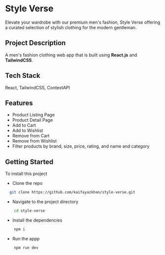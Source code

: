 
# Style Verse
 Elevate your wardrobe with our premium men's fashion, Style Verse offering a curated selection of stylish clothing for the modern gentleman.

## Project Description
A men's fashion clothing web app that is built using **React.js** and **TailwindCSS**. 


## Tech Stack

React, TailwindCSS, ContextAPI


## Features

- Product Listing Page
- Product Detail Page
- Add to Cart
- Add to Wishlist
- Remove from Cart
- Remove from Wishlist
- Filter products by brand, size, price, rating, and name and category


## Getting Started

To install this project

- Clone the repo 
```bash
  git clone https://github.com/kaifayazkhan/style-verse.git
```
- Navigate to the project directory
```bash
    cd style-verse
```
- Install the dependencies
```bash
    npm i
```
- Run the appp
```bash
    npm run dev
```
    
